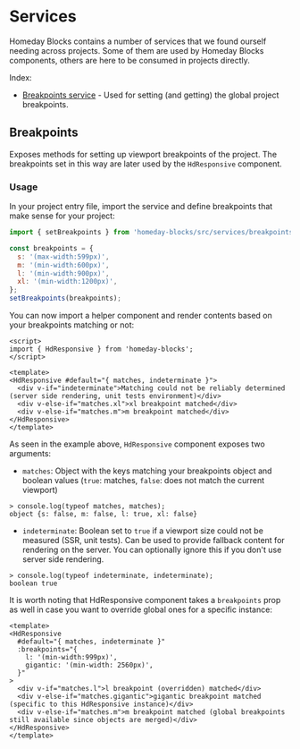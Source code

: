 # Services
Homeday Blocks contains a number of services that we found ourself needing across projects. Some of them are used by Homeday Blocks components, others 
are here to be consumed in projects directly.

Index:
- [Breakpoints service](https://github.com/homeday-de/homeday-blocks/tree/develop/src/services#breakpoints) - Used for setting (and getting) the global project breakpoints.

## Breakpoints
Exposes methods for setting up viewport breakpoints of the project. The breakpoints set in this way are later used by the `HdResponsive` component.

### Usage
In your project entry file, import the service and define breakpoints that make sense for your project:

```js
import { setBreakpoints } from 'homeday-blocks/src/services/breakpoints';

const breakpoints = {
  s: '(max-width:599px)',
  m: '(min-width:600px)',
  l: '(min-width:900px)',
  xl: '(min-width:1200px)',
};
setBreakpoints(breakpoints);
```

You can now import a helper component and render contents based on your breakpoints matching or not:

```vue
<script>
import { HdResponsive } from 'homeday-blocks';
</script>

<template>
<HdResponsive #default="{ matches, indeterminate }">
  <div v-if="indeterminate">Matching could not be reliably determined (server side rendering, unit tests environment)</div>
  <div v-else-if="matches.xl">xl breakpoint matched</div>
  <div v-else-if="matches.m">m breakpoint matched</div>
</HdResponsive>
</template>
```

As seen in the example above, `HdResponsive` component exposes two arguments:
- `matches`: Object with the keys matching your breakpoints object and boolean values (`true`: matches, `false`: does not match the current viewport)
```
> console.log(typeof matches, matches);
object {s: false, m: false, l: true, xl: false}
```
- `indeterminate`: Boolean set to `true` if a viewport size could not be measured (SSR, unit tests). Can be used to provide fallback content for rendering on the server. You can optionally ignore this if you don't use server side rendering.
```
> console.log(typeof indeterminate, indeterminate);
boolean true
```

It is worth noting that HdResponsive component takes a `breakpoints` prop as well in case you want to override global ones for a specific instance:
```vue
<template>
<HdResponsive
  #default="{ matches, indeterminate }"
  :breakpoints="{
    l: '(min-width:999px)',
    gigantic: '(min-width: 2560px)',
  }"
>
  <div v-if="matches.l">l breakpoint (overridden) matched</div>
  <div v-else-if="matches.gigantic">gigantic breakpoint matched (specific to this HdResponsive instance)</div>
  <div v-else-if="matches.m">m breakpoint matched (global breakpoints still available since objects are merged)</div>
</HdResponsive>
</template>
```